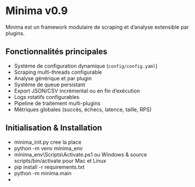 # Minima v0.9

Minima est un framework modulaire de scraping et d’analyse extensible par plugins.

## Fonctionnalités principales
- Système de configuration dynamique (`config/config.yaml`)
- Scraping multi-threads configurable
- Analyse générique et par plugin
- Système de queue persistant
- Export JSON/CSV incrémental ou en fin d’exécution
- Logs rotatifs configurables
- Pipeline de traitement multi-plugins
- Métriques globales (succès, échecs, latence, taille, RPS)

## Initialisation & Installation
- minima_init.py cree la place
- python -m venv minima_env
- minima_env\Scripts\Activate.ps1 ou Windows & source scripts/bin/activate pour Mac et Linux
- pip install -r requirements.txt
- python -m minima.main
- 
